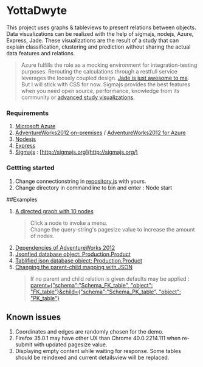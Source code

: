 # YottaDwyte
This project uses graphs & tableviews to present relations between objects. Data visualizations can be realized with the help of sigmajs, nodejs, Azure, Express, Jade. These visualizations are the result of a study that can explain classification, clustering and prediction without sharing the actual data features and relations. 
>Azure fulfills the role as a mocking environment for integration-testing purposes. Rerouting the calculations through a restfull service leverages the loosely coupled design. [Jade is just awesome to me](https://github.com/DoctorBoo/YottaDwyte/blob/master/views/directed.jade). But I will stick with CSS for now. Sigmajs provides the best features when you need open source, performance, knowledge from its community or [advanced study visualizations](https://gephi.github.io/).

### Requirements
1. [Microsoft Azure ](http://www.microsoft.com/bizspark/azure/getstarted.aspx)
2. [AdventureWorks2012 on-premises](http://msftdbprodsamples.codeplex.com/releases/view/93587) / [AdventureWorks2012 for Azure](http://msftdbprodsamples.codeplex.com/releases/view/37304) 
3. [Nodesjs](http://nodejs.org/)
4. [Express](http://expressjs.com/)
5. [Sigmajs](https://github.com/jacomyal/sigma.js/wiki) : [http://sigmajs.org](http://sigmajs.org/) 

### Gettting started
1. Change connectionstring in [repository.js](https://github.com/DoctorBoo/YottaDwyte/blob/master/routes/repository.js) with yours.
2. Change directory in commandline to bin and enter : Node start 

##Examples
1. [A directed graph with 10 nodes](http://haxe.azurewebsites.net/graph?dependencies&show&pagesize=10)  
	>Click a node to invoke a menu.  
    Change the query-string's pagesize value to increase the amount of nodes.
2. [Dependencies of AdventureWorks 2012](http://haxe.azurewebsites.net/graph/query?dependencies&pagesize=100&tablify)  
3. [Jsonfied database object: Production.Product](http://haxe.azurewebsites.net/graph/query?table=production.product&pagesize=10)
4. [Tablified json database object: Production.Product](http://haxe.azurewebsites.net/graph/query?table=production.product&pagesize=10&tablify)
5. [Changing the parent-child mapping with JSON](http://haxe.azurewebsites.net/graph?dependencies&pagesize=10&parent={%22schema%22:%22Schema_FK_table%22,%20%22object%22:%20%22FK_column%22}&child={%22schema%22:%22Schema_PK_table%22,%20%22object%22:%20%22PK_column%22}&show)
	> If no parent and child relation is given defaults may be applied :
    [parent={"schema":"Schema_FK_table", "object": "FK_table"}&child={"schema":"Schema_PK_table", "object": "PK_table"}](http://haxe.azurewebsites.net/graph?dependencies&pagesize=10&parent={%22schema%22:%22Schema_FK_table%22,%20%22object%22:%20%22FK_table%22}&child={%22schema%22:%22Schema_PK_table%22,%20%22object%22:%20%22PK_table%22}&show)  

## Known issues
1. Coordinates and edges are randomly chosen for the demo.
2. Firefox 35.0.1 may have other UX than Chrome 40.0.2214.111 when re-submit with updated pagesize value.
3. Displaying empty content while waiting for response. Some tables should be reindexed and current detailsview will be replaced.














